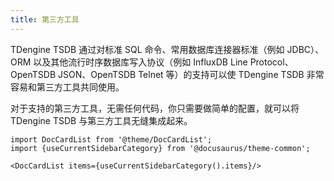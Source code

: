 ```yaml
---
title: 第三方工具
---
```


TDengine TSDB 通过对标准 SQL 命令、常用数据库连接器标准（例如 JDBC）、ORM 以及其他流行时序数据库写入协议（例如 InfluxDB Line Protocol、OpenTSDB JSON、OpenTSDB Telnet 等）的支持可以使 TDengine TSDB 非常容易和第三方工具共同使用。

对于支持的第三方工具，无需任何代码，你只需要做简单的配置，就可以将 TDengine TSDB 与第三方工具无缝集成起来。

```mdx-code-block
import DocCardList from '@theme/DocCardList';
import {useCurrentSidebarCategory} from '@docusaurus/theme-common';

<DocCardList items={useCurrentSidebarCategory().items}/>
```
